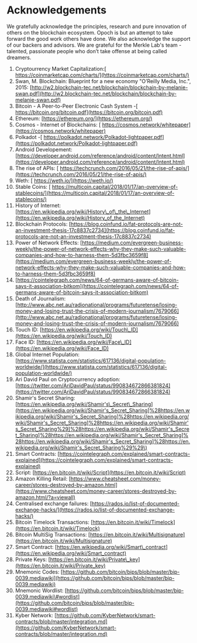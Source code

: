# Acknowledgements

We gratefully acknowledge the principles, research and pure innovation of others on the blockchain ecosystem. Opoch is but an attempt to take forward the good work others have done. We also acknowledge the support of our backers and advisors. We are grateful for the Merkle Lab's team - talented, passionate people who don’t take offense at being called dreamers.

1. Cryptourrency Market Capitalization:[ https://coinmarketcap.com/charts/](https://coinmarketcap.com/charts/)
2. Swan, M. Blockchain: Blueprint for a new economy "O’Reilly Media, Inc.", 2015: [http://w2.blockchain-tec.net/blockchain/blockchain-by-melanie-swan.pdf](http://w2.blockchain-tec.net/blockchain/blockchain-by-melanie-swan.pdf)
3. Bitcoin - A Peer-to-Peer Electronic Cash System -[ https://bitcoin.org/bitcoin.pdf](https://bitcoin.org/bitcoin.pdf)
4. Ethereum: [https://ethereum.org/](https://ethereum.org/)
5. Cosmos - Internet of Blockchains: [ https://cosmos.network/whitepaper](https://cosmos.network/whitepaper)
6. Polkadot -[ https://polkadot.network/Polkadot-lightpaper.pdf](https://polkadot.network/Polkadot-lightpaper.pdf)
7. Android Developement: [https://developer.android.com/reference/android/content/Intent.html](https://developer.android.com/reference/android/content/Intent.html)
8. The rise of APIs: [ https://techcrunch.com/2016/05/21/the-rise-of-apis/](https://techcrunch.com/2016/05/21/the-rise-of-apis/)
9. Weth: [ https://weth.io/](https://weth.io/)
10. Stable Coins: [ https://multicoin.capital/2018/01/17/an-overview-of-stablecoins/](https://multicoin.capital/2018/01/17/an-overview-of-stablecoins/)
11. History of Internet: [https://en.wikipedia.org/wiki/History\_of\_the\_Internet](https://en.wikipedia.org/wiki/History_of_the_Internet)
12. Blockchain Protocols: [https://blog.coinfund.io/fat-protocols-are-not-an-investment-thesis-17c8837c2734](https://blog.coinfund.io/fat-protocols-are-not-an-investment-thesis-17c8837c2734)
13. Power of Network Effects: [https://medium.com/evergreen-business-weekly/the-power-of-network-effects-why-they-make-such-valuable-companies-and-how-to-harness-them-5d3fbc3659f8](https://medium.com/evergreen-business-weekly/the-power-of-network-effects-why-they-make-such-valuable-companies-and-how-to-harness-them-5d3fbc3659f8)
14. [https://cointelegraph.com/news/64-of-germans-aware-of-bitcoin-says-it-association-bitkom](https://cointelegraph.com/news/64-of-germans-aware-of-bitcoin-says-it-association-bitkom)
15. Death of Journalism: [http://www.abc.net.au/radionational/programs/futuretense/losing-money-and-losing-trust-the-crisis-of-modern-journalism/7679066](http://www.abc.net.au/radionational/programs/futuretense/losing-money-and-losing-trust-the-crisis-of-modern-journalism/7679066)
16. Touch ID: [https://en.wikipedia.org/wiki/Touch\_ID](https://en.wikipedia.org/wiki/Touch_ID)
17. Face ID: [https://en.wikipedia.org/wiki/Face\_ID](https://en.wikipedia.org/wiki/Face_ID)
18. Global Internet Population: [https://www.statista.com/statistics/617136/digital-population-worldwide/](https://www.statista.com/statistics/617136/digital-population-worldwide/)
19. Ari David Paul on Cryptocurrency adoption: [https://twitter.com/AriDavidPaul/status/990834672866381824](https://twitter.com/AriDavidPaul/status/990834672866381824)
20. Shamir's Secret Sharing: [https://en.wikipedia.org/wiki/Shamir's\_Secret\_Sharing](https://en.wikipedia.org/wiki/Shamir's_Secret_Sharing]%28https://en.wikipedia.org/wiki/Shamir's_Secret_Sharing]%28https://en.wikipedia.org/wiki/Shamir's_Secret_Sharing]%28https://en.wikipedia.org/wiki/Shamir's_Secret_Sharing%29]%28https://en.wikipedia.org/wiki/Shamir's_Secret_Sharing]%28https://en.wikipedia.org/wiki/Shamir's_Secret_Sharing]%28https://en.wikipedia.org/wiki/Shamir's_Secret_Sharing]%28https://en.wikipedia.org/wiki/Shamir's_Secret_Sharing%29%29\)
21. Smart Contracts: [https://cointelegraph.com/explained/smart-contracts-explained](https://cointelegraph.com/explained/smart-contracts-explained)
22. Script: [https://en.bitcoin.it/wiki/Script](https://en.bitcoin.it/wiki/Script)
23. Amazon Killing Retail: [https://www.cheatsheet.com/money-career/stores-destroyed-by-amazon.html](https://www.cheatsheet.com/money-career/stores-destroyed-by-amazon.html/?a=viewall)
24. Centralised exchange failures: [https://rados.io/list-of-documented-exchange-hacks/](https://rados.io/list-of-documented-exchange-hacks/)
25. Bitcoin Timelock Transactions: [https://en.bitcoin.it/wiki/Timelock](https://en.bitcoin.it/wiki/Timelock)
26. Bitcoin MultiSig Transactions: [https://en.bitcoin.it/wiki/Multisignature](https://en.bitcoin.it/wiki/Multisignature)
27. Smart Contract: [https://en.wikipedia.org/wiki/Smart\_contract](https://en.wikipedia.org/wiki/Smart_contract)
28. Private Keys: [https://en.bitcoin.it/wiki/Private\_key](https://en.bitcoin.it/wiki/Private_key)
29. Mnemonic Codes: [https://github.com/bitcoin/bips/blob/master/bip-0039.mediawiki](https://github.com/bitcoin/bips/blob/master/bip-0039.mediawiki)
30. Mnemonic Wordlist: [https://github.com/bitcoin/bips/blob/master/bip-0039.mediawiki\#wordlist](https://github.com/bitcoin/bips/blob/master/bip-0039.mediawiki#wordlist)
31. Kyber Network: [https://github.com/KyberNetwork/smart-contracts/blob/master/integration.md](https://github.com/KyberNetwork/smart-contracts/blob/master/integration.md)

